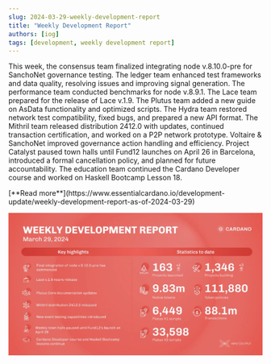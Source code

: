 ```yaml
---
slug: 2024-03-29-weekly-development-report
title: "Weekly Development Report"
authors: [iog]
tags: [development, weekly development report]
---
```


This week, the consensus team finalized integrating node v.8.10.0-pre for SanchoNet governance testing. The ledger team enhanced test frameworks and data quality, resolving issues and improving signal generation. The performance team conducted benchmarks for node v.8.9.1. The Lace team prepared for the release of Lace v.1.9. The Plutus team added a new guide on AsData functionality and optimized scripts. The Hydra team restored network test compatibility, fixed bugs, and prepared a new API format. The Mithril team released distribution 2412.0 with updates, continued transaction certification, and worked on a P2P network prototype. Voltaire & SanchoNet improved governance action handling and efficiency. Project Catalyst paused town halls until Fund12 launches on April 26 in Barcelona, introduced a formal cancellation policy, and planned for future accountability. The education team continued the Cardano Developer course and worked on Haskell Bootcamp Lesson 18.

<div style={{ textAlign: 'right' }}>
 [**Read more**](https://www.essentialcardano.io/development-update/weekly-development-report-as-of-2024-03-29) 
</div>

 ![weekly development report](./banner.webp)


